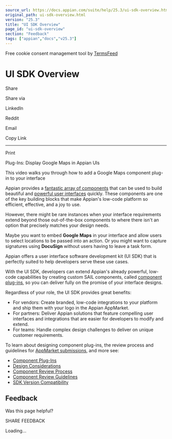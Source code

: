 ```yaml
---
source_url: https://docs.appian.com/suite/help/25.3/ui-sdk-overview.html
original_path: ui-sdk-overview.html
version: "25.3"
title: "UI SDK Overview"
page_id: "ui-sdk-overview"
section: "Feedback"
tags: ["appian","docs","v25.3"]
---
```



Free cookie consent management tool by [TermsFeed](https://www.termsfeed.com/)

# UI SDK Overview

Share

Share via

LinkedIn

Reddit

Email

Copy Link

* * *

Print

Plug-Ins: Display Google Maps in Appian UIs

This video walks you through how to add a Google Maps component plug-in to your interface

Appian provides a [fantastic array of components](SAIL_Components.html) that can be used to build beautiful and [powerful user interfaces](sail/home.html) quickly. These components are one of the key building blocks that make Appian's low-code platform so efficient, effective, and a joy to use.

However, there might be rare instances when your interface requirements extend beyond those out-of-the-box components to where there isn't an option that precisely matches your design needs.

Maybe you want to embed **Google Maps** in your interface and allow users to select locations to be passed into an action. Or you might want to capture signatures using **DocuSign** without users having to leave a task form.

Appian offers a user interface software development kit (UI SDK) that is perfectly suited to help developers serve these use cases.

With the UI SDK, developers can extend Appian's already powerful, low-code capabilities by creating custom SAIL components, called [component plug-ins](component-plugins.html), so you can deliver fully on the promise of your interface designs.

Regardless of your role, the UI SDK provides great benefits:

-   For vendors: Create branded, low-code integrations to your platform and ship them with your logo in the Appian AppMarket.
-   For partners: Deliver Appian solutions that feature compelling user interfaces and integrations that are easier for developers to modify and extend.
-   For teams: Handle complex design challenges to deliver on unique customer requirements.

To learn about designing component plug-ins, the review process and guidelines for [AppMarket submissions](https://forum.appian.com/suite/sites/appmarket-submissions), and more see:

-   [Component Plug-Ins](component-plugins.html)
-   [Design Considerations](component-design.html)
-   [Component Review Process](component-review-process.html)
-   [Component Review Guidelines](component-review-guidelines.html)
-   [SDK Version Compatibility](ui-sdk-versions.html)

## Feedback

Was this page helpful?

SHARE FEEDBACK

Loading...